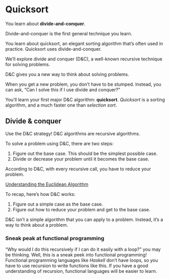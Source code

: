 # Quicksort

You learn about **divide-and-conquer**.

Divide-and-conquer is the first general technique you learn.

You learn about quicksort, an elegant sorting algorithm that’s often used in practice. Quicksort uses divide-and-conquer.

We’ll explore divide and conquer (D&C), a well-known recursive technique for solving problems.

D&C gives you a new way to think about solving problems.

When you get a new problem, you don’t have to be stumped. Instead, you can ask, “Can I solve this if I use divide and conquer?”

You’ll learn your first major D&C algorithm: **quicksort**. 
*Quicksort* is a sorting algorithm, and a much faster one than *selection sort*.

## Divide & conquer

Use the D&C strategy! D&C algorithms are recursive algorithms.

To solve a problem using D&C, there are two steps:

1. Figure out the base case. This should be the simplest possible case.
2. Divide or decrease your problem until it becomes the base case.

According to D&C, with every recursive call, you have to reduce your problem.

[Understanding the Euclidean Algorithm](https://www.khanacademy.org/computing/computer-science/cryptography/modarithmetic/a/the-euclidean-algorithm)

To recap, here’s how D&C works:

1. Figure out a simple case as the base case.
2. Figure out how to reduce your problem and get to the base case.

D&C isn’t a simple algorithm that you can apply to a problem. Instead,
it’s a way to think about a problem.

### Sneak peak at functional programming

“Why would I do this recursively if I can do it easily with a loop?” you
may be thinking. Well, this is a sneak peek into functional programming!
Functional programming languages like *Haskell* don’t have loops, so
you have to use recursion to write functions like this. If you have a good
understanding of recursion, functional languages will be easier to learn.



